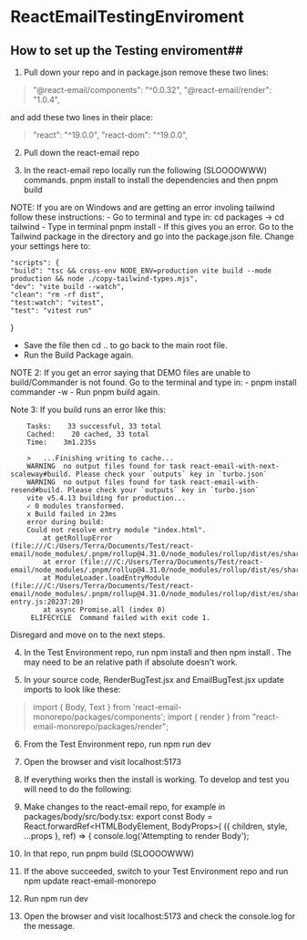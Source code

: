 # ReactEmailTestingEnviroment
## How to set up the Testing enviroment##

1. Pull down your repo and in package.json remove these two lines:
>    "@react-email/components": "^0.0.32",
>    "@react-email/render": "1.0.4",

and add these two lines in their place:
>    "react": "^19.0.0",
>    "react-dom": "^19.0.0",

2. Pull down the react-email repo

3. In the react-email repo locally run the following (SLOOOOWWW) commands. pnpm install to install the dependencies and then pnpm build

NOTE: If you are on Windows and are getting an error involing tailwind follow these instructions:
    - Go to terminal and type in: cd packages -> cd tailwind
    - Type in terminal pnpm install
    - If this gives you an error. Go to the Tailwind package in the directory and go into the package.json file. Change your settings here to:

    "scripts": {
    "build": "tsc && cross-env NODE_ENV=production vite build --mode production && node ./copy-tailwind-types.mjs",
    "dev": "vite build --watch",
    "clean": "rm -rf dist",
    "test:watch": "vitest",
    "test": "vitest run"
  }
  - Save the file then cd .. to go back to the main root file. 
  - Run the Build Package again.

NOTE 2: If you get an error saying that DEMO files are unable to build/Commander is not found. Go to the terminal and type in:
    - pnpm install commander -w
    - Run pnpm build again.

Note 3: If you build runs an error like this:

        Tasks:    33 successful, 33 total
        Cached:    20 cached, 33 total
        Time:    3m1.235s

        >   ...Finishing writing to cache...                                                                                                                                          
        WARNING  no output files found for task react-email-with-next-scaleway#build. Please check your `outputs` key in `turbo.json`
        WARNING  no output files found for task react-email-with-resend#build. Please check your `outputs` key in `turbo.json`
        vite v5.4.13 building for production...
        ✓ 0 modules transformed.
        x Build failed in 23ms
        error during build:
        Could not resolve entry module "index.html".
            at getRollupError (file:///C:/Users/Terra/Documents/Test/react-email/node_modules/.pnpm/rollup@4.31.0/node_modules/rollup/dist/es/shared/parseAst.js:396:41)
            at error (file:///C:/Users/Terra/Documents/Test/react-email/node_modules/.pnpm/rollup@4.31.0/node_modules/rollup/dist/es/shared/parseAst.js:392:42)
            at ModuleLoader.loadEntryModule (file:///C:/Users/Terra/Documents/Test/react-email/node_modules/.pnpm/rollup@4.31.0/node_modules/rollup/dist/es/shared/node-entry.js:20237:20)
            at async Promise.all (index 0)
         ELIFECYCLE  Command failed with exit code 1.

Disregard and move on to the next steps.

4. In the Test Environment repo, run npm install and then npm install <FOLDER PATH TO react-email repo>. The <Folder path> may need to be an relative path if absolute doesn't work.

5. In your source code, RenderBugTest.jsx and EmailBugTest.jsx update imports to look like these:
> import { Body, Text } from 'react-email-monorepo/packages/components';
> import { render } from "react-email-monorepo/packages/render";

6. From the Test Environment repo, run npm run dev

7. Open the browser and visit localhost:5173

8. If everything works then the install is working.
To develop and test you will need to do the following:


1. Make changes to the react-email repo, for example in packages/body/src/body.tsx:
export const Body = React.forwardRef<HTMLBodyElement, BodyProps>(
  ({ children, style, ...props }, ref) => {
    console.log('Attempting to render Body');

2. In that repo, run pnpm build   (SLOOOOWWW)

3. If the above succeeded, switch to your Test Environment repo and run npm update react-email-monorepo

4. Run npm run dev

5. Open the browser and visit localhost:5173 and check the console.log for the message.
